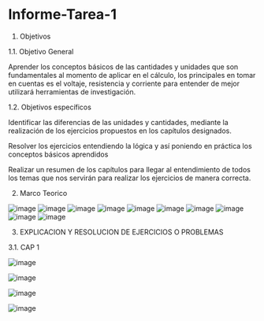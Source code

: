 # Informe-Tarea-1

1.	Objetivos 

1.1.	 Objetivo General

  Aprender los conceptos básicos de las cantidades y unidades que son fundamentales al momento de aplicar en el cálculo, los principales en tomar en cuentas es el voltaje, resistencia y corriente para entender de mejor utilizará herramientas de investigación.
  
1.2.	Objetivos específicos 

  Identificar las diferencias de las unidades y cantidades, mediante la realización de los ejercicios propuestos en los capítulos designados.
  
  
  Resolver los ejercicios entendiendo la lógica y así poniendo en práctica los conceptos básicos aprendidos
  
  Realizar un resumen de los capítulos para llegar al entendimiento de todos los temas que nos servirán para realizar los ejercicios de manera correcta.
  
  2. Marco Teorico
  
  ![image](https://user-images.githubusercontent.com/116834366/201966172-8d890120-0a0f-4f56-aaec-d62a28404bbb.png)
![image](https://user-images.githubusercontent.com/116834366/201966280-45747c9f-56fa-4805-8384-268b1e4aa2b5.png)
![image](https://user-images.githubusercontent.com/116834366/201966308-c6be5bb4-f74f-4bdc-99e7-d5c34245fdc9.png)
![image](https://user-images.githubusercontent.com/116834366/201966366-2f194ba9-23c7-4785-972e-18044e969923.png)
![image](https://user-images.githubusercontent.com/116834366/201966394-44b41818-c583-4eeb-b876-1bf260f54a40.png)
![image](https://user-images.githubusercontent.com/116834366/201966442-0a08fba7-d687-46bc-ac4b-50ea84a0022e.png)
![image](https://user-images.githubusercontent.com/116834366/201966472-7efffdcf-6607-4a3a-bac8-2964aceafaa4.png)
![image](https://user-images.githubusercontent.com/116834366/201966523-1567517e-751a-44f3-90fa-4b271d91acef.png)
![image](https://user-images.githubusercontent.com/116834366/201966541-40c2657d-2ecb-4404-81ce-f64ee31b18ab.png)
![image](https://user-images.githubusercontent.com/116834366/201966587-22eace5b-276f-442c-a8e0-e230a96c4cf7.png)

3. 	EXPLICACION Y RESOLUCION DE EJERCICIOS O PROBLEMAS

3.1. CAP 1

![image](https://user-images.githubusercontent.com/116834366/201969387-7b168482-10e2-459c-896a-61cea183ff87.png)

![image](https://user-images.githubusercontent.com/116834366/201969493-fbccc61a-6d74-41b3-998f-735ee6aa35da.png)

![image](https://user-images.githubusercontent.com/116834366/201969630-71fb23cb-f572-43e2-a80d-aeb04a2767f2.png)

![image](https://user-images.githubusercontent.com/116834366/201969754-8f208aa7-e6ad-4ab4-afb8-2b967bff9293.png)



	
